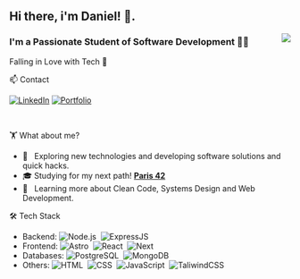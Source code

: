 <h2> Hi there, i'm Daniel! 👋. </h2>

<img align="right" src="https://github-readme-stats.vercel.app/api/top-langs/?username=DaniCoppermind&theme=dracula&show_icons=true&hide_border=true&layout=compact" />

<h3>I'm a Passionate Student of Software Development 👨‍💻</h3>
<p>Falling in Love with Tech 🌱</p>

 📫 Contact

[![LinkedIn](https://img.shields.io/badge/linkedin-%230077B5.svg?style=for-the-badge&logo=linkedin&logoColor=white)](https://www.linkedin.com/in/coppermindev/)
[![Portfolio](https://img.shields.io/badge/Portfolio-8A2BE2?style=for-the-badge&&logoColor=white)](https://daniel-garcia-dev.vercel.app/)

<br/>

🏋️ What about me?


- 🤔 &nbsp; Exploring new technologies and developing software solutions and quick hacks.
- 🎓 Studying for my next path! **[Paris 42](https://42.fr/en/homepage/)**
- 🌱 &nbsp; Learning more about Clean Code, Systems Design and Web Development.

🛠 Tech Stack

- Backend: ![Node.js](https://img.shields.io/badge/-Node.js-05122A?style=flat&logo=nodedotjs)&nbsp; ![ExpressJS](https://img.shields.io/badge/Express.js-05122A?logo=express&style=flat)&nbsp;
- Frontend: ![Astro](https://img.shields.io/badge/-Astro-05122A?style=flat&logo=astro)&nbsp; ![React](https://img.shields.io/badge/-ReactJs-05122A?logo=react&logoColor=white&style=flat)&nbsp; ![Next](https://img.shields.io/badge/next.js-05122A?style=flat&logo=nextdotjs&logoColor=white)&nbsp;
- Databases: ![PostgreSQL](https://img.shields.io/badge/-PostgreSQL-05122A?style=flat&logo=postgresql&logoColor=white)&nbsp; ![MongoDB](https://img.shields.io/badge/-MongoDB-05122A?style=flat&logo=mongodb)&nbsp;
- Others: ![HTML](https://img.shields.io/badge/-HTML-05122A?style=flat&logo=html5)&nbsp; ![CSS](https://img.shields.io/badge/-CSS-05122A?style=flat&logo=CSS3&logoColor=1572B6)&nbsp; ![JavaScript](https://img.shields.io/badge/-JavaScript-05122A?style=flat&logo=javascript)&nbsp; ![TaliwindCSS](https://img.shields.io/badge/-TailwindCSS-05122A?style=flat&logo=tailwindcss&logoColor=#06B6D4)&nbsp;


